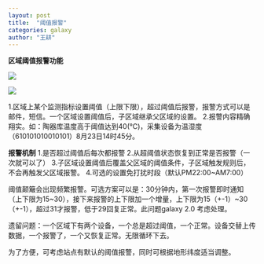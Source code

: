 ```yaml
---
layout: post
title:  "阈值报警"
categories: galaxy
author: "王耕"
---
```


**区域阈值报警功能**

  ![]({{site.mirror_url}}/assets/uploads/2015-02-25-alarm1.jpg)
  
  ![]({{site.mirror_url}}/assets/uploads/2015-02-25-alarm2.jpg)

  
  1.区域上某个监测指标设置阈值（上限下限），超过阈值后报警，报警方式可以是邮件，短信。一个区域设置阈值后，子区域继承父区域的设置。
  2.报警内容精确翔实。如：陶器库温度高于阈值达到40(℃)，采集设备为温湿度（610101010010101）8月23日14时45分。

**报警机制**
  1.是否超过阈值后每次都报警
  2.从超阈值状态恢复到正常是否报警（一次就可以了）
  3.子区域设置阈值后覆盖父区域的阈值条件，子区域触发规则后，不会再触发父区域报警。
  4.可选的设置免打扰时段（默认PM22:00~AM7:00）


  阈值颠簸会出现频繁报警。可选方案可以是：30分钟内，第一次报警即时通知（上下限为15~30），接下来报警的上下限加一个增量，上下限为15（+-1）~30（+-1），超过31才报警，低于29回复正常。此问题galaxy 2.0 考虑处理。

  遗留问题：一个区域下有两个设备，一个总是超过阈值，一个正常。设备交替上传数据，一个报警了，一个又恢复正常。无限循环下去。


  为了方便，可考虑站点有默认的阈值报警，同时可根据地形纬度适当调整。